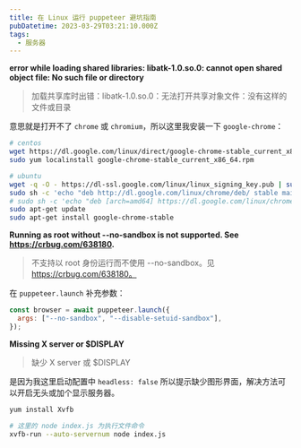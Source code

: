 ```yaml
---
title: 在 Linux 运行 puppeteer 避坑指南
pubDatetime: 2023-03-29T03:21:10.000Z
tags:
  - 服务器
---
```


**error while loading shared libraries: libatk-1.0.so.0: cannot open shared object file: No such file or directory**

> 加载共享库时出错：libatk-1.0.so.0：无法打开共享对象文件：没有这样的文件或目录

意思就是打开不了 `chrome` 或 `chromium`，所以这里我安装一下 `google-chrome`：

```bash
# centos
wget https://dl.google.com/linux/direct/google-chrome-stable_current_x86_64.rpm
sudo yum localinstall google-chrome-stable_current_x86_64.rpm

# ubuntu
wget -q -O - https://dl-ssl.google.com/linux/linux_signing_key.pub | sudo apt-key add -
sudo sh -c 'echo "deb http://dl.google.com/linux/chrome/deb/ stable main" >> /etc/apt/sources.list.d/google-chrome.list'
# sudo sh -c 'echo "deb [arch=amd64] https://dl.google.com/linux/chrome/deb/ stable main" >> /etc/apt/sources.list.d/google-chrome.list'
sudo apt-get update
sudo apt-get install google-chrome-stable
```

**Running as root without --no-sandbox is not supported. See https://crbug.com/638180.**

> 不支持以 root 身份运行而不使用 --no-sandbox。见 https://crbug.com/638180。

在 `puppeteer.launch` 补充参数：

```js
const browser = await puppeteer.launch({
  args: ["--no-sandbox", "--disable-setuid-sandbox"],
});
```

**Missing X server or $DISPLAY**

> 缺少 X server 或 $DISPLAY

是因为我这里启动配置中 `headless: false` 所以提示缺少图形界面，解决方法可以开启无头或加个显示服务器。

```bash
yum install Xvfb

# 这里的 node index.js 为执行文件命令
xvfb-run --auto-servernum node index.js
```
